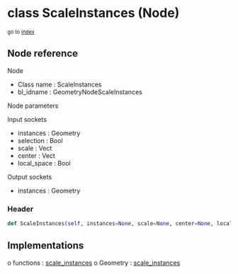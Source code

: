 # class ScaleInstances (Node)

<sub>go to [index](/docs/index.md)</sub>

## Node reference

Node
 - Class name : ScaleInstances
 - bl_idname : GeometryNodeScaleInstances

Node parameters

Input sockets
 - instances : Geometry
 - selection : Bool
 - scale : Vect
 - center : Vect
 - local_space : Bool

Output sockets
 - instances : Geometry

### Header

``` python
def ScaleInstances(self, instances=None, scale=None, center=None, local_space=None, selection=None, node_label=None, node_color=None):
```

## Implementations

o functions : [scale_instances](/docs/GeoNodes_classes/scale_instances.md)
o Geometry : [scale_instances](/docs/GeoNodes_classes/scale_instances.md) 

